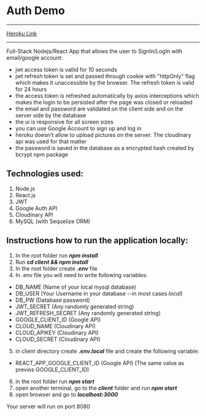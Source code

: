 # Auth Demo

----------------

[Heroku Link](https://google-auth-interview.herokuapp.com/)

----------------

Full-Stack Nodejs/React App that allows the user to SignIn/LogIn with email/google account: 
- jwt access token is vallid for 10 seconds
- jwt refresh token is set and passed through cookie with "httpOnly" flag which makes it unaccessible by the browser. The refresh token is valid for 24 hours
- the access token is refreshed automatically by axios interceptions which makes the login to be persisted after the page was closed or reloaded
- the email and password are validated on the client side and on the server side by the database
- the ui is responsive for all screen sizes
- you can use Google Account to sign up and log in
- heroku doesn't allow to upload pictures on the server. The cloudinary api was used for that matter
- the password is saved in the database as a encrypted hash created by bcrypt npm package

## Technologies used:

1. Node.js
2. React.js
3. JWT
4. Google Auth API
5. Cloudinary API
6. MySQL (with Sequelize ORM)

## Instructions how to run the application locally: 

1. In the root folder run ***npm install***
2. Run ***cd client && npm install***
3. In the root folder create ***.env*** file
4. In .env file you will need to write following variables: 

- DB_NAME (Name of your local mysql database)
- DB_USER (Your Username in your database --in most cases _local_)
- DB_PW (Database password)
- JWT_SECRET (Any randomly generated string)
- JWT_REFRESH_SECRET (Any randomly generated string)
- GOOGLE_CLIENT_ID (Google API)
- CLOUD_NAME (Cloudinary API)
- CLOUD_APIKEY (Cloudinary API)
- CLOUD_SECRET (Cloudinary API)

5. in client directory create ***.env.local*** file and create the following variable: 
- REACT_APP_GOOGLE_CLIENT_ID (Google API) (The same value as previos GOOGLE_CLIENT_ID)

6. in the root folder run ***npm start***
7. open another terminal, go to the ***client*** folder and run ***npm start***
8. open browser and go to ***localhost:3000***

Your server will run on port 8080
